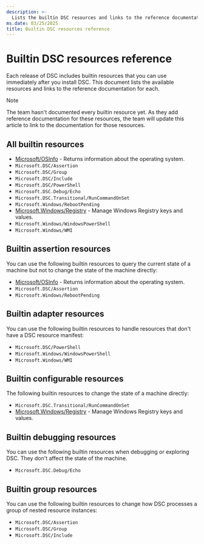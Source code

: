 ```yaml
---
description: >-
  Lists the builtin DSC resources and links to the reference documentation for those resources.
ms.date: 03/25/2025
title: Builtin DSC resources reference
---
```


# Builtin DSC resources reference

Each release of DSC includes builtin resources that you can use immediately after you install DSC.
This document lists the available resources and links to the reference documentation for each.

> [!NOTE]
> The team hasn't documented every builtin resource yet. As they add reference documentation for
> these resources, the team will update this article to link to the documentation for those
> resources.

## All builtin resources

- [Microsoft/OSInfo][01] - Returns information about the operating system.
- `Microsoft.DSC/Assertion`
- `Microsoft.DSC/Group`
- `Microsoft.DSC/Include`
- `Microsoft.DSC/PowerShell`
- `Microsoft.DSC.Debug/Echo`
- `Microsoft.DSC.Transitional/RunCommandOnSet`
- `Microsoft.Windows/RebootPending`
- [Microsoft.Windows/Registry][09] - Manage Windows Registry keys and values.
- `Microsoft.Windows/WindowsPowerShell`
- `Microsoft.Windows/WMI`

## Builtin assertion resources

You can use the following builtin resources to query the current state of a machine but not to
change the state of the machine directly:

- [Microsoft/OSInfo][01] - Returns information about the operating system.
- `Microsoft.DSC/Assertion`
- `Microsoft.Windows/RebootPending`

## Builtin adapter resources

You can use the following builtin resources to handle resources that don't have a DSC resource
manifest:

- `Microsoft.DSC/PowerShell`
- `Microsoft.Windows/WindowsPowerShell`
- `Microsoft.Windows/WMI`

## Builtin configurable resources

The following builtin resources to change the state of a machine directly:

- `Microsoft.DSC.Transitional/RunCommandOnSet`
- [Microsoft.Windows/Registry][09] - Manage Windows Registry keys and values.

## Builtin debugging resources

You can use the following builtin resources when debugging or exploring DSC. They don't affect
the state of the machine.

- `Microsoft.DSC.Debug/Echo`

## Builtin group resources

You can use the following builtin resources to change how DSC processes a group of nested resource
instances:

- `Microsoft.DSC/Assertion`
- `Microsoft.DSC/Group`
- `Microsoft.DSC/Include`

<!-- Link reference definitions -->
[01]: ./Microsoft/OSInfo/index.md
[09]: ./Microsoft/Windows/Registry/index.md
